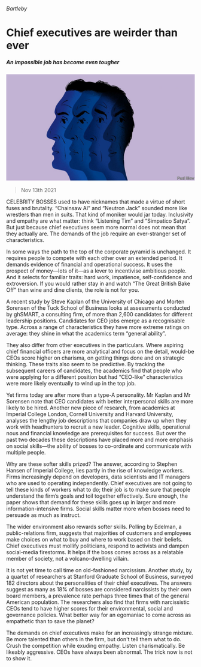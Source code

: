 ###### Bartleby

# Chief executives are weirder than ever 

##### An impossible job has become even tougher 

![image](images/20211113_WBD001_0.jpg) 

> Nov 13th 2021 

CELEBRITY BOSSES used to have nicknames that made a virtue of short fuses and brutality. “Chainsaw Al” and “Neutron Jack” sounded more like wrestlers than men in suits. That kind of moniker would jar today. Inclusivity and empathy are what matter: think “Listening Tim” and “Simpatico Satya”. But just because chief executives seem more normal does not mean that they actually are. The demands of the job require an ever-stranger set of characteristics.

In some ways the path to the top of the corporate pyramid is unchanged. It requires people to compete with each other over an extended period. It demands evidence of financial and operational success. It uses the prospect of money—lots of it—as a lever to incentivise ambitious people. And it selects for familiar traits: hard work, impatience, self-confidence and extroversion. If you would rather stay in and watch “The Great British Bake Off” than wine and dine clients, the role is not for you.


A recent study by Steve Kaplan of the University of Chicago and Morten Sorensen of the Tuck School of Business looks at assessments conducted by ghSMART, a consulting firm, of more than 2,600 candidates for different leadership positions. Candidates for CEO jobs emerge as a recognisable type. Across a range of characteristics they have more extreme ratings on average: they shine in what the academics term “general ability”.

They also differ from other executives in the particulars. Where aspiring chief financial officers are more analytical and focus on the detail, would-be CEOs score higher on charisma, on getting things done and on strategic thinking. These traits also seem to be predictive. By tracking the subsequent careers of candidates, the academics find that people who were applying for a different position but had “CEO-like” characteristics were more likely eventually to wind up in the top job.

Yet firms today are after more than a type-A personality. Mr Kaplan and Mr Sorensen note that CEO candidates with better interpersonal skills are more likely to be hired. Another new piece of research, from academics at Imperial College London, Cornell University and Harvard University, analyses the lengthy job descriptions that companies draw up when they work with headhunters to recruit a new leader. Cognitive skills, operational nous and financial knowledge are prerequisites for success. But over the past two decades these descriptions have placed more and more emphasis on social skills—the ability of bosses to co-ordinate and communicate with multiple people.

Why are these softer skills prized? The answer, according to Stephen Hansen of Imperial College, lies partly in the rise of knowledge workers. Firms increasingly depend on developers, data scientists and IT managers who are used to operating independently. Chief executives are not going to tell these kinds of workers what to do; their job is to make sure that people understand the firm’s goals and toil together effectively. Sure enough, the paper shows that demand for these skills goes up in larger and more information-intensive firms. Social skills matter more when bosses need to persuade as much as instruct.

The wider environment also rewards softer skills. Polling by Edelman, a public-relations firm, suggests that majorities of customers and employees make choices on what to buy and where to work based on their beliefs. Chief executives must mollify politicians, respond to activists and dampen social-media firestorms. It helps if the boss comes across as a relatable member of society, not a volcano-dwelling villain.

It is not yet time to call time on old-fashioned narcissism. Another study, by a quartet of researchers at Stanford Graduate School of Business, surveyed 182 directors about the personalities of their chief executives. The answers suggest as many as 18% of bosses are considered narcissists by their own board members, a prevalence rate perhaps three times that of the general American population. The researchers also find that firms with narcissistic CEOs tend to have higher scores for their environmental, social and governance policies. What better way for an egomaniac to come across as empathetic than to save the planet?

The demands on chief executives make for an increasingly strange mixture. Be more talented than others in the firm, but don't tell them what to do. Crush the competition while exuding empathy. Listen charismatically. Be likeably aggressive. CEOs have always been abnormal. The trick now is not to show it.


